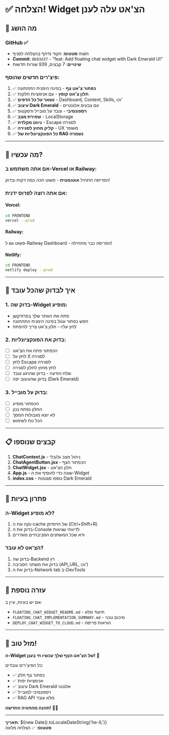 # ✅ הצלחה! Widget הצ'אט עלה לענן

## 🎉 מה הושג

### GitHub ✅
- **סטטוס**: הקוד נדחף בהצלחה לסניף main
- **Commit**: `0b93d37` - "feat: Add floating chat widget with Dark Emerald UI"
- **שינויים**: 7 קבצים, 939 שורות חדשות

### פיצ'רים חדשים שהוסף:
1. ✅ **כפתור צ'אט צף** - בפינה הימנית התחתונה
2. ✅ **חלון צ'אט קופץ** - עם אנימציות חלקות
3. ✅ **נשאר על כל הדפים** - Dashboard, Content, Skills, וכו'
4. ✅ **עיצוב Dark Emerald** - עם צבעים אלגנטיים
5. ✅ **רספונסיבי** - עובד על מובייל ודסקטופ
6. ✅ **שמירת מצב** - LocalStorage
7. ✅ **ניווט מקלדת** - Escape לסגירה
8. ✅ **קליק מחוץ לסגירה** - UX משופר
9. ✅ **כל הפונקציונליות של RAG נשמרה**

---

## 🚀 מה עכשיו?

### אם אתה משתמש ב-Vercel או Railway:
הפריסה תתחיל **אוטומטית** - פשוט חכה כמה דקות ובדוק!

### אם אתה רוצה לפרוס ידנית:

#### Vercel:
```bash
cd FRONTEND
vercel --prod
```

#### Railway:
פשוט גש ל-Railway Dashboard - הפריסה כבר מתחילה!

#### Netlify:
```bash
cd FRONTEND
netlify deploy --prod
```

---

## 🎯 איך לבדוק שהכל עובד

### 1. בדוק שה-Widget מופיע:
- פתח את האתר שלך בפרודקשן
- חפש כפתור עגול בפינה הימנית התחתונה
- לחץ עליו - חלון צ'אט צריך להיפתח

### 2. בדוק את הפונקציונליות:
- [ ] הכפתור פתח את הצ'אט
- [ ] לחץ על X לסגירה
- [ ] לחץ Escape לסגירה
- [ ] לחץ מחוץ לחלון לסגירה
- [ ] שלח הודעה - בדוק שהרגע עובד
- [ ] בדוק שהעיצוב יפה (Dark Emerald)

### 3. בדוק על מובייל:
- [ ] הכפתור מופיע
- [ ] החלון נפתח נכון
- [ ] לא יוצא מגבולות המסך
- [ ] הכל נוח לשימוש

---

## 📋 קבצים שנוספו

1. **ChatContext.js** - ניהול מצב גלובלי
2. **ChatAgentButton.jsx** - הכפתור הצף
3. **ChatWidget.jsx** - חלון הצ'אט
4. **App.js** - שונה כדי להוסיף את ה-Widget
5. **index.css** - נוספו סגנונות Dark Emerald

---

## 🐛 פתרון בעיות

### ה-Widget לא מופיע?
1. נקה את ה-cache של הדפדפן (Ctrl+Shift+R)
2. בדוק את ה-Console לדיווחי שגיאות
3. ודא שכל המשתנים הסביבתיים מוגדרים

### הצ'אט לא עובד?
1. בדוק שה-Backend רץ
2. בדוק את משתני הסביבה (API_URL, וכו')
3. בדוק את ה-Network tab ב-DevTools

---

## 📝 עזרה נוספת

אם יש בעיות, עיין ב:
- `FLOATING_CHAT_WIDGET_README.md` - תיעוד מלא
- `FLOATING_CHAT_IMPLEMENTATION_SUMMARY.md` - סיכום טכני
- `DEPLOY_CHAT_WIDGET_TO_CLOUD.md` - הוראות פריסה

---

## 🎊 מזל טוב!

**ה-Widget של הצ'אט הצף שלך עכשיו חי בענן!** 🚀

כל הפיצ'רים עובדים:
- ✅ כפתור צף חלק
- ✅ אנימציות יפות
- ✅ עיצוב Dark Emerald אלגנטי
- ✅ רספונסיבי למובייל
- ✅ RAG API מלא עובד

**תהנה מהחוויה החדשה!** 💬✨

---

**תאריך**: ${new Date().toLocaleDateString('he-IL')}  
**סטטוס**: ✅ הצלחה מלאה
